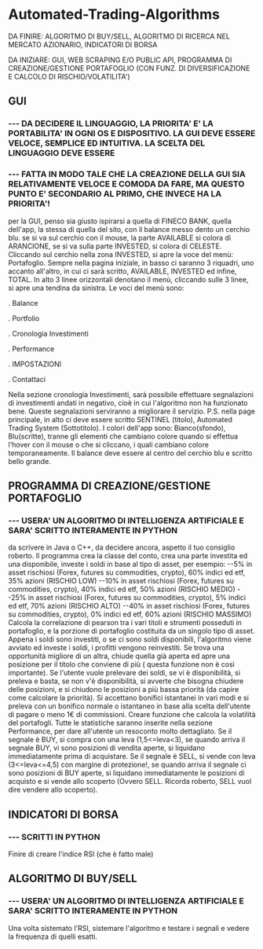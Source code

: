 # Automated-Trading-Algorithms

DA FINIRE: ALGORITMO DI BUY/SELL, ALGORITMO DI RICERCA NEL MERCATO AZIONARIO, INDICATORI DI BORSA

DA INIZIARE: GUI, WEB SCRAPING E/O PUBLIC API, PROGRAMMA DI CREAZIONE/GESTIONE PORTAFOGLIO (CON FUNZ. DI DIVERSIFICAZIONE E CALCOLO DI RISCHIO/VOLATILITA')

## GUI

### --- DA DECIDERE IL LINGUAGGIO, LA PRIORITA' E' LA PORTABILITA' IN OGNI OS E DISPOSITIVO. LA GUI DEVE ESSERE VELOCE, SEMPLICE ED INTUITIVA. LA SCELTA DEL LINGUAGGIO DEVE ESSERE
### --- FATTA IN MODO TALE CHE LA CREAZIONE DELLA GUI SIA RELATIVAMENTE VELOCE E COMODA DA FARE, MA QUESTO PUNTO E' SECONDARIO AL PRIMO, CHE INVECE HA LA PRIORITA'!

per la GUI, penso sia giusto ispirarsi a quella di FINECO BANK, quella dell'app, la stessa di quella del sito, con il balance messo dento un 
cerchio blu. se si va sul cerchio con il mouse, la parte AVAILABLE si colora di ARANCIONE, se si va sulla parte INVESTED, si colora di CELESTE. 
Cliccando sul cerchio nella zona INVESTED, si apre la voce del menù: Portafoglio.
Sempre nella pagina iniziale, in basso ci saranno 3 riquadri, uno accanto all'altro, in cui ci sarà scritto, AVAILABLE, INVESTED ed infine, TOTAL.
In alto 3 linee orizzontali denotano il menù, cliccando sulle 3 linee, si apre una tendina da sinistra. Le voci del menù sono:

. Balance

. Portfolio

. Cronologia Investimenti

. Performance

. IMPOSTAZIONI

. Contattaci

Nella sezione cronologia Investimenti, sarà possibile effettuare segnalazioni di investimenti andati in negativo, cioè in cui l'algoritmo non ha funzionato bene.
Queste segnalazioni serviranno a migliorare il servizio. 
P.S. nella page principale, in alto ci deve essere scritto SENTINEL (titolo), Automated Trading System (Sottotitolo). I colori dell'app sono: Bianco(sfondo), Blu(scritte),
tranne gli elementi che cambiano colore quando si effettua l'hover con il mouse o che si cliccano, i quali cambiano colore temporaneamente. Il balance deve essere al centro del
cerchio blu e scritto bello grande.

## PROGRAMMA DI CREAZIONE/GESTIONE PORTAFOGLIO

### --- USERA' UN ALGORITMO DI INTELLIGENZA ARTIFICIALE E SARA' SCRITTO INTERAMENTE IN PYTHON

da scrivere in Java o C++, da decidere ancora, aspetto il tuo consiglio roberto.
Il programma crea la classe del conto, crea una parte investita ed una disponibile, investe i soldi in base al tipo di asset, per esempio:
--5% in asset rischiosi (Forex, futures su commodities, crypto), 60% indici ed etf, 35% azioni (RISCHIO LOW)
--10% in asset rischiosi (Forex, futures su commodities, crypto), 40% indici ed etf, 50% azioni (RISCHIO MEDIO)
--25% in asset rischiosi (Forex, futures su commodities, crypto), 5% indici ed etf, 70% azioni (RISCHIO ALTO)
--40% in asset rischiosi (Forex, futures su commodities, crypto), 0% indici ed etf, 60% azioni (RISCHIO MASSIMO)
Calcola la correlazione di pearson tra i vari titoli e strumenti posseduti in portafoglio, e la porzione di portafoglio costituita da un singolo tipo di asset.
Appena i soldi sono investiti, o se ci sono soldi disponibili, l'algoritmo viene avviato ed investe i soldi, i profitti vengono reinvestiti. Se trova una opportunità migliore di
un altra, chiude quella già aperta ed apre una posizione per il titolo che conviene di più ( questa funzione non è così importante). Se l'utente vuole prelevare dei soldi, se vi
è disponibilità, si preleva e basta, se non v'è disponibilità, si avverte che bisogna chiudere delle posizioni, e si chiudono le posizioni a più bassa priorità (da capire come
calcolare la priorità). Si accettano bonifici istantanei in vari modi e si preleva con un bonifico normale o istantaneo in base alla scelta dell'utente di pagare o meno 1€ di
commissioni. Creare funzione che calcola la volatilità del portafogli. Tutte le statistiche saranno inserite nella sezione Performance, per dare all'utente un resoconto molto
dettagliato. Se il segnale è BUY, si compra con una leva (1,5<=leva<3), se quando arriva il segnale BUY, vi sono posizioni di vendita aperte, si liquidano immediatamente prima
di acquistare. Se il segnale è SELL, si vende con leva (3<=leva<=4,5) con margine di protezione!, se quando arriva il segnale ci sono posizioni di BUY aperte, si liquidano
immediatamente le posizioni di acquisto e si vende allo scoperto (Ovvero SELL. Ricorda roberto, SELL vuol dire vendere allo scoperto).

## INDICATORI DI BORSA

### --- SCRITTI IN PYTHON

Finire di creare l'indice RSI (che è fatto male)

## ALGORITMO DI BUY/SELL

### --- USERA' UN ALGORITMO DI INTELLIGENZA ARTIFICIALE E SARA' SCRITTO INTERAMENTE IN PYTHON

Una volta sistemato l'RSI, sistemare l'algoritmo e testare i segnali e vedere la frequenza di quelli esatti.
